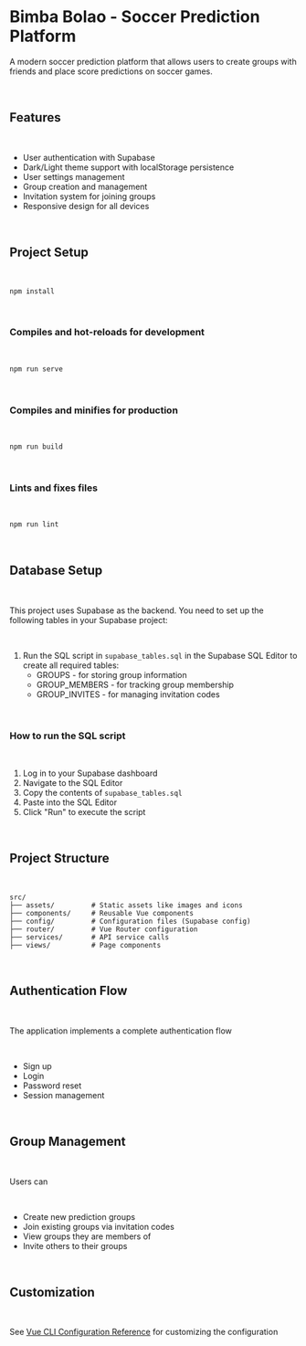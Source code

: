# Bimba Bolao - Soccer Prediction Platform

A modern soccer prediction platform that allows users to create groups with friends and place score predictions on soccer games.

 

## Features

 

- User authentication with Supabase
- Dark/Light theme support with localStorage persistence
- User settings management
- Group creation and management
- Invitation system for joining groups
- Responsive design for all devices

 

## Project Setup

 

```bash
npm install
```

 

### Compiles and hot-reloads for development

 

```bash
npm run serve
```

 

### Compiles and minifies for production

 

```bash
npm run build
```

 

### Lints and fixes files

 

```bash
npm run lint
```

 

## Database Setup

 

This project uses Supabase as the backend. You need to set up the following tables in your Supabase project:

 

1. Run the SQL script in `supabase_tables.sql` in the Supabase SQL Editor to create all required tables:
   - GROUPS - for storing group information
   - GROUP_MEMBERS - for tracking group membership
   - GROUP_INVITES - for managing invitation codes

 

### How to run the SQL script

 

1. Log in to your Supabase dashboard
2. Navigate to the SQL Editor
3. Copy the contents of `supabase_tables.sql`
4. Paste into the SQL Editor
5. Click "Run" to execute the script

 

## Project Structure

 

```text
src/
├── assets/         # Static assets like images and icons
├── components/     # Reusable Vue components
├── config/         # Configuration files (Supabase config)
├── router/         # Vue Router configuration
├── services/       # API service calls
├── views/          # Page components
```

 

## Authentication Flow

 

The application implements a complete authentication flow

 

- Sign up
- Login
- Password reset
- Session management

 

## Group Management

 

Users can

 

- Create new prediction groups
- Join existing groups via invitation codes
- View groups they are members of
- Invite others to their groups

 

## Customization

 

See [Vue CLI Configuration Reference](https://cli.vuejs.org/config/) for customizing the configuration
